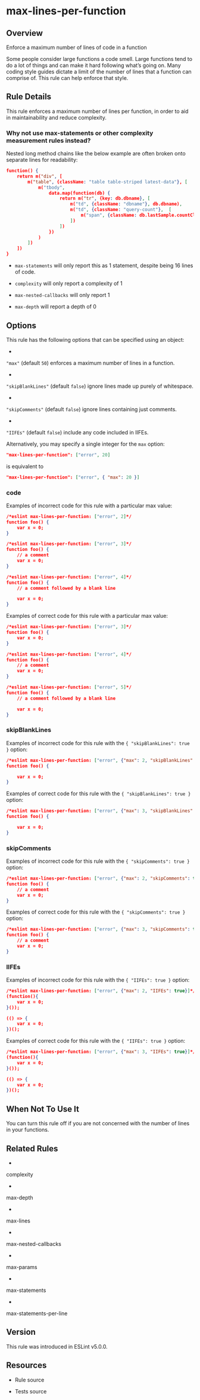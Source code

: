 

# max-lines-per-function
## Overview

Enforce a maximum number of lines of code in a function

Some people consider large functions a code smell. Large functions tend to do a lot of things and can make it hard following what’s going on. Many coding style guides dictate a limit of the number of lines that a function can comprise of. This rule can help enforce that style.

## Rule Details

This rule enforces a maximum number of lines per function, in order to aid in maintainability and reduce complexity.

### Why not use max-statements or other complexity measurement rules instead?

Nested long method chains like the below example are often broken onto separate lines for readability:


```json
function() {
    return m("div", [
        m("table", {className: "table table-striped latest-data"}, [
            m("tbody",
                data.map(function(db) {
                    return m("tr", {key: db.dbname}, [
                        m("td", {className: "dbname"}, db.dbname),
                        m("td", {className: "query-count"},  [
                            m("span", {className: db.lastSample.countClassName}, db.lastSample.nbQueries)
                        ])
                    ])
                })
            )
        ])
    ])
}
```



- `max-statements` will only report this as 1 statement, despite being 16 lines of code.

- `complexity` will only report a complexity of 1

- `max-nested-callbacks` will only report 1

- `max-depth` will report a depth of 0

## Options

This rule has the following options that can be specified using an object:


- 
`"max"` (default `50`) enforces a maximum number of lines in a function.


- 
`"skipBlankLines"` (default `false`) ignore lines made up purely of whitespace.


- 
`"skipComments"` (default `false`) ignore lines containing just comments.


- 
`"IIFEs"` (default `false`) include any code included in IIFEs.

Alternatively, you may specify a single integer for the `max` option:


```json
"max-lines-per-function": ["error", 20]
```

is equivalent to


```json
"max-lines-per-function": ["error", { "max": 20 }]
```

### code

Examples of incorrect code for this rule with a particular max value:


```json
/*eslint max-lines-per-function: ["error", 2]*/
function foo() {
    var x = 0;
}
```



```json
/*eslint max-lines-per-function: ["error", 3]*/
function foo() {
    // a comment
    var x = 0;
}
```



```json
/*eslint max-lines-per-function: ["error", 4]*/
function foo() {
    // a comment followed by a blank line

    var x = 0;
}
```

Examples of correct code for this rule with a particular max value:


```json
/*eslint max-lines-per-function: ["error", 3]*/
function foo() {
    var x = 0;
}
```



```json
/*eslint max-lines-per-function: ["error", 4]*/
function foo() {
    // a comment
    var x = 0;
}
```



```json
/*eslint max-lines-per-function: ["error", 5]*/
function foo() {
    // a comment followed by a blank line

    var x = 0;
}
```

### skipBlankLines

Examples of incorrect code for this rule with the `{ "skipBlankLines": true }` option:


```json
/*eslint max-lines-per-function: ["error", {"max": 2, "skipBlankLines": true}]*/
function foo() {

    var x = 0;
}
```

Examples of correct code for this rule with the `{ "skipBlankLines": true }` option:


```json
/*eslint max-lines-per-function: ["error", {"max": 3, "skipBlankLines": true}]*/
function foo() {

    var x = 0;
}
```

### skipComments

Examples of incorrect code for this rule with the `{ "skipComments": true }` option:


```json
/*eslint max-lines-per-function: ["error", {"max": 2, "skipComments": true}]*/
function foo() {
    // a comment
    var x = 0;
}
```

Examples of correct code for this rule with the `{ "skipComments": true }` option:


```json
/*eslint max-lines-per-function: ["error", {"max": 3, "skipComments": true}]*/
function foo() {
    // a comment
    var x = 0;
}
```

### IIFEs

Examples of incorrect code for this rule with the `{ "IIFEs": true }` option:


```json
/*eslint max-lines-per-function: ["error", {"max": 2, "IIFEs": true}]*/
(function(){
    var x = 0;
}());

(() => {
    var x = 0;
})();
```

Examples of correct code for this rule with the `{ "IIFEs": true }` option:


```json
/*eslint max-lines-per-function: ["error", {"max": 3, "IIFEs": true}]*/
(function(){
    var x = 0;
}());

(() => {
    var x = 0;
})();
```

## When Not To Use It

You can turn this rule off if you are not concerned with the number of lines in your functions.

## Related Rules


- 
complexity 

- 
max-depth 

- 
max-lines 

- 
max-nested-callbacks 

- 
max-params 

- 
max-statements 

- 
max-statements-per-line 

## Version

This rule was introduced in ESLint v5.0.0.

## Resources


- Rule source 

- Tests source 

